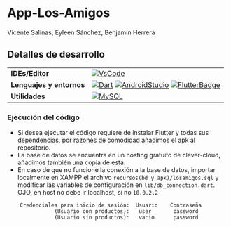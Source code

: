 # App-Los-Amigos

Vicente Salinas, Eyleen Sánchez, Benjamín Herrera

## Detalles de desarrollo

|                          |                                                                                      |
| ------------------------ | -------------------------------------------------------------------------------------|
| **IDEs/Editor**          | [![VsCode]][VsCodeWeb]                                                               |
| **Lenguajes y entornos** | [![Dart]][DartWeb] [![AndroidStudio]][AndroidStudioWeb] [![FlutterBadge]][FlutterWeb]|
| **Utilidades**           | [![MySQL]][MySQLWeb]                                                                 |

### Ejecución del código

* Si desea ejecutar el código requiere de instalar Flutter y todas sus dependencias, por razones de comodidad añadimos el apk al repositorio.
* La base de datos se encuentra en un hosting gratuito de clever-cloud, añadimos también una copia de esta.
* En caso de que no funcione la conexión a la base de datos, importar localmente en XAMPP el archivo `recursos(bd_y_apk)/losamigos.sql` y modificar las variables de configuración en `lib/db_connection.dart`. OJO, en host no debe ir localhost, si no `10.0.2.2`

```
    Credenciales para inicio de sesión:  Usuario    Contraseña
               (Usuario con productos):   user       password
               (Usuario sin productos):   vacio      password
```

[FlutterBadge]:https://img.shields.io/badge/Flutter-%2302569B.svg?style=for-the-badge&logo=Flutter&logoColor=white
[FlutterWeb]:https://flutter.dev
[VsCode]:https://img.shields.io/badge/Visual%20Studio%20Code-0078d7.svg?style=for-the-badge&logo=visual-studio-code&logoColor=white
[VsCodeWeb]:https://code.visualstudio.com
[Dart]:https://img.shields.io/badge/dart-%230175C2.svg?style=for-the-badge&logo=dart&logoColor=white
[DartWeb]:https://dart.dev
[AndroidStudio]:https://img.shields.io/badge/Android%20Studio-3DDC84.svg?style=for-the-badge&logo=android-studio&logoColor=white
[AndroidStudioWeb]:https://developer.android.com/studio
[MySQL]:https://img.shields.io/badge/mysql-%2300f.svg?style=for-the-badge&logo=mysql&logoColor=white
[MySQLWeb]:https://www.mysql.com

